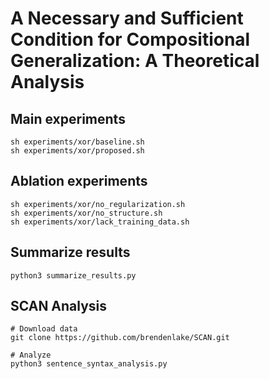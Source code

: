 # A Necessary and Sufficient Condition for Compositional Generalization: A Theoretical Analysis

## Main experiments

    sh experiments/xor/baseline.sh
    sh experiments/xor/proposed.sh

## Ablation experiments

    sh experiments/xor/no_regularization.sh
    sh experiments/xor/no_structure.sh
    sh experiments/xor/lack_training_data.sh

## Summarize results

    python3 summarize_results.py

## SCAN Analysis

    # Download data
    git clone https://github.com/brendenlake/SCAN.git
    
    # Analyze
    python3 sentence_syntax_analysis.py